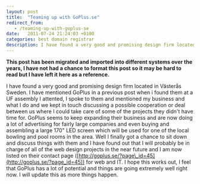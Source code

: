 ```yaml
---
layout: post
title:  "Teaming up with GoPlus.se"
redirect_from:
   - /teaming-up-with-goplus-se
date:   2011-07-24 21:24:03 +0100
categories: best domain registrar
description: I have found a very good and promising design firm located in Västerås Sweden. I have mentioned GoPlus in a previous post when i found them at a UF assembly I attented, I spoke to them and mentioned...
---
```


**This post has been migrated and imported into different systems over the years, I have not had a chance to format this post so it may be hard to read but I have left it here as a reference.**

I have found a very good and promising design firm located in Västerås Sweden. I have mentioned GoPlus in a previous post when i found them at a UF assembly I attented, I spoke to them and mentioned my business and what I do and we kept in touch discussing a possible cooperation or deal between us where I could take care of some of the projects they didn't have time for. GoPlus seems to keep expanding their business and are now doing a lot of advertising for fairly large companies and even buying and assembling a large 170" LED screen which will be used for one of the local bowling and pool rooms in the area. Well I finally got a chance to sit down and discuss things with them and I have found out that I will probably be in charge of all of the web design projects in the near future and I am now listed on their contact page ([http://goplus.se/?page\_id=45](http://goplus.se/?page_id=45)) for web and IT. I hope this works out, I feel that GoPlus has a lot of potential and things are going extremely well right now. I will update this as more things happen.